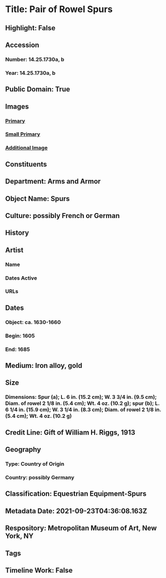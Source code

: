 # Title: Pair of Rowel Spurs
## Highlight: False
## Accession
### Number: 14.25.1730a, b
### Year: 14.25.1730a, b
## Public Domain: True
## Images
### [Primary](https://images.metmuseum.org/CRDImages/aa/original/LC-14_25_1730ab-001.jpg)
### [Small Primary](https://images.metmuseum.org/CRDImages/aa/web-large/LC-14_25_1730ab-001.jpg)
### [Additional Image](https://images.metmuseum.org/CRDImages/aa/original/LC-14_25_1730ab-002.jpg)
## Constituents
## Department: Arms and Armor
## Object Name: Spurs
## Culture: possibly French or German
## History
## Artist
### Name
### Dates Active
### URLs
## Dates
### Object: ca. 1630-1660
### Begin: 1605
### End: 1685
## Medium: Iron alloy, gold
## Size
### Dimensions: Spur (a); L. 6 in. (15.2 cm); W. 3 3/4 in. (9.5 cm); Diam. of rowel 2 1/8 in. (5.4 cm); Wt. 4 oz. (10.2 g); spur (b); L. 6 1/4 in. (15.9 cm); W. 3 1/4 in. (8.3 cm); Diam. of rowel 2 1/8 in. (5.4 cm); Wt. 4 oz. (10.2 g)
## Credit Line: Gift of William H. Riggs, 1913
## Geography
### Type: Country of Origin
### Country: possibly Germany
## Classification: Equestrian Equipment-Spurs
## Metadata Date: 2021-09-23T04:36:08.163Z
## Respository: Metropolitan Museum of Art, New York, NY
## Tags
## Timeline Work: False